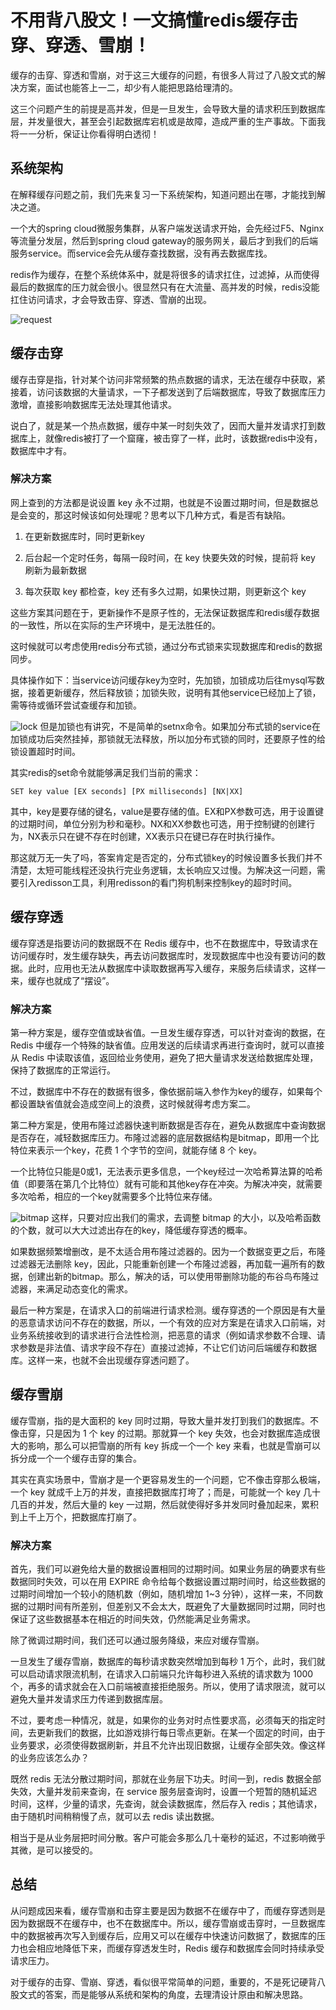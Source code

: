 # 不用背八股文！一文搞懂redis缓存击穿、穿透、雪崩！
缓存的击穿、穿透和雪崩，对于这三大缓存的问题，有很多人背过了八股文式的解决方案，面试也能答上一二，却少有人能把思路给理清的。

这三个问题产生的前提是高并发，但是一旦发生，会导致大量的请求积压到数据库层，并发量很大，甚至会引起数据库宕机或是故障，造成严重的生产事故。下面我将一一分析，保证让你看得明白透彻！

## 系统架构

在解释缓存问题之前，我们先来复习一下系统架构，知道问题出在哪，才能找到解决之道。

一个大的spring cloud微服务集群，从客户端发送请求开始，会先经过F5、Nginx等流量分发层，然后到spring cloud gateway的服务网关，最后才到我们的后端服务service。而service会先从缓存查找数据，没有再去数据库找。

redis作为缓存，在整个系统体系中，就是将很多的请求扛住，过滤掉，从而使得最后的数据库的压力就会很小。很显然只有在大流量、高并发的时候，redis没能扛住访问请求，才会导致击穿、穿透、雪崩的出现。

![request](https://raw.githubusercontent.com/xiaoyir/tuchuangku/main/img/xyr/20240525174804.png)
## 缓存击穿

缓存击穿是指，针对某个访问非常频繁的热点数据的请求，无法在缓存中获取，紧接着，访问该数据的大量请求，一下子都发送到了后端数据库，导致了数据库压力激增，直接影响数据库无法处理其他请求。

说白了，就是某一个热点数据，缓存中某一时刻失效了，因而大量并发请求打到数据库上，就像redis被打了一个窟窿，被击穿了一样，此时，该数据redis中没有，数据库中才有。


### 解决方案

网上查到的方法都是说设置 key 永不过期，也就是不设置过期时间，但是数据总是会变的，那这时候该如何处理呢？思考以下几种方式，看是否有缺陷。

1.  在更新数据库时，同时更新key

2.  后台起一个定时任务，每隔一段时间，在 key 快要失效的时候，提前将 key 刷新为最新数据

3.  每次获取 key 都检查，key 还有多久过期，如果快过期，则更新这个 key


这些方案其问题在于，更新操作不是原子性的，无法保证数据库和redis缓存数据的一致性，所以在实际的生产环境中，是无法胜任的。

这时候就可以考虑使用redis分布式锁，通过分布式锁来实现数据库和redis的数据同步。

具体操作如下：当service访问缓存key为空时，先加锁，加锁成功后往mysql写数据，接着更新缓存，然后释放锁；加锁失败，说明有其他service已经加上了锁，需等待或循环尝试查缓存和加锁。

![lock](https://raw.githubusercontent.com/xiaoyir/tuchuangku/main/img/xyr/20240525174814.png)
但是加锁也有讲究，不是简单的setnx命令。如果加分布式锁的service在加锁成功后突然挂掉，那锁就无法释放，所以加分布式锁的同时，还要原子性的给锁设置超时时间。

其实redis的set命令就能够满足我们当前的需求：
```
SET key value [EX seconds] [PX milliseconds] [NX|XX]

```

其中，key是要存储的键名，value是要存储的值。EX和PX参数可选，用于设置键的过期时间，单位分别为秒和毫秒。NX和XX参数也可选，用于控制键的创建行为，NX表示只在键不存在时创建，XX表示只在键已存在时执行操作。

那这就万无一失了吗，答案肯定是否定的，分布式锁key的时候设置多长我们并不清楚，太短可能线程还没执行完业务逻辑，太长响应又过慢。为解决这一问题，需要引入redisson工具，利用redisson的看门狗机制来控制key的超时时间。

## 缓存穿透

缓存穿透是指要访问的数据既不在 Redis 缓存中，也不在数据库中，导致请求在访问缓存时，发生缓存缺失，再去访问数据库时，发现数据库中也没有要访问的数据。此时，应用也无法从数据库中读取数据再写入缓存，来服务后续请求，这样一来，缓存也就成了“摆设”。

### 解决方案

第一种方案是，缓存空值或缺省值。一旦发生缓存穿透，可以针对查询的数据，在 Redis 中缓存一个特殊的缺省值。应用发送的后续请求再进行查询时，就可以直接从 Redis 中读取该值，返回给业务使用，避免了把大量请求发送给数据库处理，保持了数据库的正常运行。

不过，数据库中不存在的数据有很多，像依据前端入参作为key的缓存，如果每个都设置缺省值就会造成空间上的浪费，这时候就得考虑方案二。

第二种方案是，使用布隆过滤器快速判断数据是否存在，避免从数据库中查询数据是否存在，减轻数据库压力。布隆过滤器的底层数据结构是bitmap，即用一个比特位来表示一个key，花费 1 个字节的空间，就能存储 8 个 key。

一个比特位只能是0或1，无法表示更多信息，一个key经过一次哈希算法算的哈希值（即要落在第几个比特位）就有可能和其他key存在冲突。为解决冲突，就需要多次哈希，相应的一个key就需要多个比特位来存储。

![bitmap](https://raw.githubusercontent.com/xiaoyir/tuchuangku/main/img/xyr/20240525174826.png)
这样，只要对应出我们的需求，去调整 bitmap 的大小，以及哈希函数的个数，就可以大大过滤出存在的key，降低缓存穿透的概率。

如果数据频繁增删改，是不太适合用布隆过滤器的。因为一个数据变更之后，布隆过滤器无法删除 key，因此，只能重新创建一个布隆过滤器，再加载一遍所有的数据，创建出新的bitmap。那么，解决的话，可以使用带删除功能的布谷鸟布隆过滤器，来满足动态变化的需求。

最后一种方案是，在请求入口的前端进行请求检测。缓存穿透的一个原因是有大量的恶意请求访问不存在的数据，所以，一个有效的应对方案是在请求入口前端，对业务系统接收到的请求进行合法性检测，把恶意的请求（例如请求参数不合理、请求参数是非法值、请求字段不存在）直接过滤掉，不让它们访问后端缓存和数据库。这样一来，也就不会出现缓存穿透问题了。

## 缓存雪崩

缓存雪崩，指的是大面积的 key 同时过期，导致大量并发打到我们的数据库。不像击穿，只是因为 1 个 key 的过期。那就算一个 key 失效，也会对数据库造成很大的影响，那么可以把雪崩的所有 key 拆成一个一个 key 来看，也就是雪崩可以拆分成一个一个缓存击穿的集合。

其实在真实场景中，雪崩才是一个更容易发生的一个问题，它不像击穿那么极端，一个 key 就成千上万的并发，直接把数据库打垮了；而是，可能就一个 key 几十几百的并发，然后大量的 key 一过期，然后就使得好多并发同时叠加起来，累积到上千上万个，把数据库打崩了。

### 解决方案

首先，我们可以避免给大量的数据设置相同的过期时间。如果业务层的确要求有些数据同时失效，可以在用 EXPIRE 命令给每个数据设置过期时间时，给这些数据的过期时间增加一个较小的随机数（例如，随机增加 1~3 分钟），这样一来，不同数据的过期时间有所差别，但差别又不会太大，既避免了大量数据同时过期，同时也保证了这些数据基本在相近的时间失效，仍然能满足业务需求。

除了微调过期时间，我们还可以通过服务降级，来应对缓存雪崩。

一旦发生了缓存雪崩，数据库的每秒请求数突然增加到每秒 1 万个，此时，我们就可以启动请求限流机制，在请求入口前端只允许每秒进入系统的请求数为 1000 个，再多的请求就会在入口前端被直接拒绝服务。所以，使用了请求限流，就可以避免大量并发请求压力传递到数据库层。

不过，要考虑一种情况，就是，如果你的业务对时点性要求高，必须每天的指定时间，去更新我们的数据，比如游戏排行每日零点更新。在某一个固定的时间，由于业务要求，必须使得数据刷新，并且不允许出现旧数据，让缓存全部失效。像这样的业务应该怎么办？

既然 redis 无法分散过期时间，那就在业务层下功夫。时间一到，redis 数据全部失效，大量并发前来查询，在 service 服务层查询时，设置一个短暂的随机延迟时间，这样，少量的请求，先查询，就会读数据库，然后存入 redis；其他请求，由于随机时间稍稍慢了点，就可以去 redis 读出数据。


相当于是从业务层把时间分散。客户可能会多那么几十毫秒的延迟，不过影响微乎其微，是可以接受的。

## 总结

从问题成因来看，缓存雪崩和击穿主要是因为数据不在缓存中了，而缓存穿透则是因为数据既不在缓存中，也不在数据库中。所以，缓存雪崩或击穿时，一旦数据库中的数据被再次写入到缓存后，应用又可以在缓存中快速访问数据了，数据库的压力也会相应地降低下来，而缓存穿透发生时，Redis 缓存和数据库会同时持续承受请求压力。

对于缓存的击穿、雪崩、穿透，看似很平常简单的问题，重要的，不是死记硬背八股文式的答案，而是能够从系统和架构的角度，去理清设计原由和解决思路。